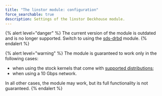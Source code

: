 ```yaml
---
title: "The linstor module: configuration"
force_searchable: true
description: Settings of the linstor Deckhouse module.
---
```


{% alert level="danger" %}
The current version of the module is outdated and is no longer supported. Switch to using the [sds-drbd](https://deckhouse.io/modules/sds-drbd/beta/) module.
{% endalert %}

{% alert level="warning" %}
The module is guaranteed to work only in the following cases:
- when using the stock kernels that come with [supported distributions](../../supported_versions.html#linux);
- when using a 10 Gbps network.

In all other cases, the module may work, but its full functionality is not guaranteed.
{% endalert %}

<!-- SCHEMA -->
